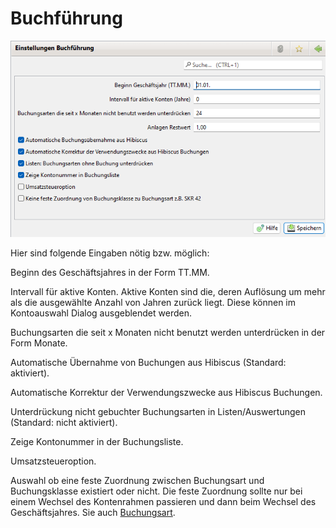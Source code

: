 # Buchführung

![](img/Buchfuehrung.png)

Hier sind folgende Eingaben nötig bzw. möglich:

Beginn des Geschäftsjahres in der Form TT.MM.

Intervall für aktive Konten. Aktive Konten sind die, deren Auflösung um mehr als die ausgewählte Anzahl von Jahren zurück liegt. Diese können im Kontoauswahl Dialog ausgeblendet werden.

Buchungsarten die seit x Monaten nicht benutzt werden unterdrücken in der Form Monate.

Automatische Übernahme von Buchungen aus Hibiscus (Standard: aktiviert).

Automatische Korrektur der Verwendungszwecke aus Hibiscus Buchungen.

Unterdrückung nicht gebuchter Buchungsarten in Listen/Auswertungen (Standard: nicht aktiviert).

Zeige Kontonummer in der Buchungsliste.

Umsatzsteueroption.

Auswahl ob eine feste Zuordnung zwischen Buchungsart und Buchungsklasse existiert oder nicht. Die feste Zuordnung sollte nur bei einem Wechsel des Kontenrahmen passieren und dann beim Wechsel des Geschäftsjahres. Sie auch [Buchungsart](../admbuchf/buchungsart.md).
